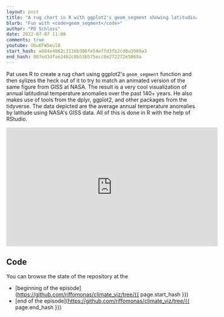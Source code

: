 ```yaml
---
layout: post
title: "A rug chart in R with ggplot2's geom_segment showing latitudinal temperature anomalies (CC228)"
blurb: "Fun with <code>geom_segment</code>"
author: "PD Schloss"
date: 2022-07-07 11:00
comments: true
youtube: UbuKFW5eul8
start_hash: a884e4662c2116b308fe54effd3fb2cd0a3989a3
end_hash: 867ed3dfae24b2c0b53b575ecc8e272272e5069a
---
```


Pat uses R to create a rug chart using ggplot2's `geom_segment` function and then sylizes the heck out of it to try to match an animated version of the same figure from GISS at NASA. The result is a very cool visualization of annual latitudinal temperature anomalies over the past 140+ years. He also makes use of tools from the dplyr, ggplot2, and other packages from the tidyverse. The data depicted are the average annual temperature anomalies by latitude using NASA's GISS data. All of this is done in R with the help of RStudio.


<iframe style="margin: 0 auto;display:block;" width="560" height="315" src="https://www.youtube.com/embed/{{ page.youtube }}" frameborder="0" allow="accelerometer; autoplay; encrypted-media; gyroscope; picture-in-picture" allowfullscreen></iframe>


## Code

You can browse the state of the repository at the
* [beginning of the episode](https://github.com/riffomonas/climate_viz/tree/{{ page.start_hash }})
* [end of the episode](https://github.com/riffomonas/climate_viz/tree/{{ page.end_hash }})
